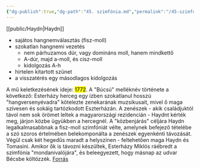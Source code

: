 ```yaml
---
{"dg-publish":true,"dg-path":"45. szimfónia.md","permalink":"/45-szimfonia/"}
---
```


[[public/Haydn\|Haydn]]

- sajátos hangnemválasztás (fisz-moll)
- szokatlan hangnemi vezetés
	- nem párhuzamos dúr, vagy domináns moll, hanem mindkettő
	- A-dúr, majd a-moll, és cisz-moll
	- kidolgozás A-h
- hirtelen kitartott szünet
- a visszatérés egy másodlagos kidolgozás

A mű keletkezésének ideje: <mark>1772</mark>. A "Búcsú" melléknév története a következő: Esterházy herceg egy ízben szokatlanul hosszú "hangversenyévadra" kötelezte zenekarának muzsikusait, mivel ő maga szívesen és sokáig tartózkodott Eszterházán. A zenészek - akik családjuktól távol nem sok örömet leltek a magyarországi rezidencián - Haydnt kérték meg, járjon közbe ügyükben a hercegnél. A "közbenjárás" céljára Haydn legalkalmasabbnak a fisz-moll szimfóniát vélte, amelynek befejező tételébe a szó szoros értelmében belekomponálta a zenészek egyenkénti távozását. Végül csak két hegedűs maradt a helyszínen - feltehetően maga Haydn és Tomasini. Amikor ők is távozni készültek, Esterházy Miklós ráébredt a szimfónia "mondanivalójára", és beleegyezett, hogy másnap az udvar Bécsbe költözzék. [Forrás](https://www.sutori.com/en/story/rokoko-es-klasszicizmus-a-zenemuveszetben--53A7hDmfuAVwpFBdoNk3G3Zf)
